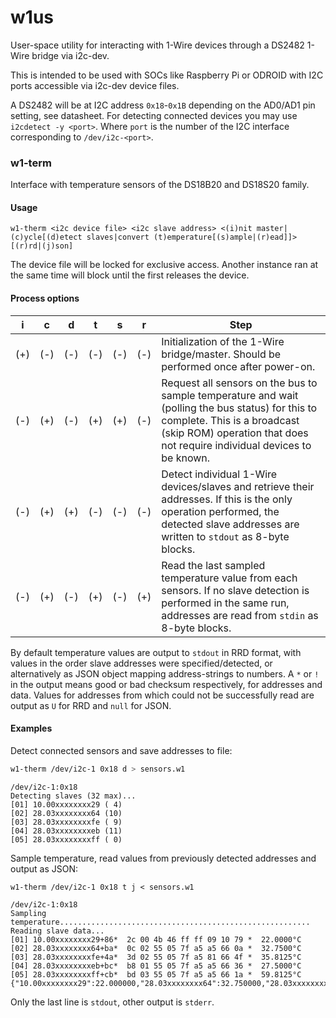 # w1us
User-space utility for interacting with 1-Wire devices through a DS2482 1-Wire bridge via i2c-dev.

This is intended to be used with SOCs like Raspberry Pi or ODROID with I2C ports accessible via i2c-dev device files.

A DS2482 will be at I2C address `0x18`-`0x1B` depending on the AD0/AD1 pin setting, see datasheet.
For detecting connected devices you may use `i2cdetect -y <port>`. Where `port` is the number of the I2C interface corresponding to `/dev/i2c-<port>`.

### w1-term
Interface with temperature sensors of the DS18B20 and DS18S20 family.

#### Usage
```
w1-therm <i2c device file> <i2c slave address> <(i)nit master|(c)ycle[(d)etect slaves|convert (t)emperature[(s)ample|(r)ead]]> [(r)rd|(j)son]
```
The device file will be locked for exclusive access. Another instance ran at the same time will block until the first releases the device.

#### Process options
 i | c | d | t | s | r | Step
---|---|---|---|---|---|-
(+)|(-)|(-)|(-)|(-)|(-)| Initialization of the 1-Wire bridge/master. Should be performed once after power-on.
(-)|(+)|(-)|(+)|(+)|(-)| Request all sensors on the bus to sample temperature and wait (polling the bus status) for this to complete. This is a broadcast (skip ROM) operation that does not require individual devices to be known.
(-)|(+)|(+)|(-)|(-)|(-)| Detect individual 1-Wire devices/slaves and retrieve their addresses. If this is the only operation performed, the detected slave addresses are written to `stdout` as 8-byte blocks.
(-)|(+)|(-)|(+)|(-)|(+)| Read the last sampled temperature value from each sensors. If no slave detection is performed in the same run, addresses are read from `stdin` as 8-byte blocks.

By default temperature values are output to `stdout` in RRD format, with values in the order slave addresses were specified/detected, or alternatively as JSON object mapping address-strings to numbers.
A `*` or `!` in the output means good or bad checksum respectively, for addresses and data.
Values for addresses from which could not be successfully read are output as `U` for RRD and `null` for JSON.

#### Examples
Detect connected sensors and save addresses to file:
```sh
w1-therm /dev/i2c-1 0x18 d > sensors.w1
```
```
/dev/i2c-1:0x18
Detecting slaves (32 max)...
[01] 10.00xxxxxxxx29 ( 4)
[02] 28.03xxxxxxxx64 (10)
[03] 28.03xxxxxxxxfe ( 9)
[04] 28.03xxxxxxxxeb (11)
[05] 28.03xxxxxxxxff ( 0)
```
Sample temperature, read values from previously detected addresses and output as JSON:
```
w1-therm /dev/i2c-1 0x18 t j < sensors.w1
```
```
/dev/i2c-1:0x18
Sampling temperature........................................................
Reading slave data...
[01] 10.00xxxxxxxx29+86*  2c 00 4b 46 ff ff 09 10 79 *  22.0000°C
[02] 28.03xxxxxxxx64+ba*  0c 02 55 05 7f a5 a5 66 0a *  32.7500°C
[03] 28.03xxxxxxxxfe+4a*  3d 02 55 05 7f a5 81 66 4f *  35.8125°C
[04] 28.03xxxxxxxxeb+bc*  b8 01 55 05 7f a5 a5 66 36 *  27.5000°C
[05] 28.03xxxxxxxxff+cb*  bd 03 55 05 7f a5 a5 66 1a *  59.8125°C
{"10.00xxxxxxxx29":22.000000,"28.03xxxxxxxx64":32.750000,"28.03xxxxxxxxfe":35.812500,"28.03xxxxxxxxeb":27.500000,"28.03xxxxxxxxff":59.812500}
```
Only the last line is `stdout`, other output is `stderr`.
